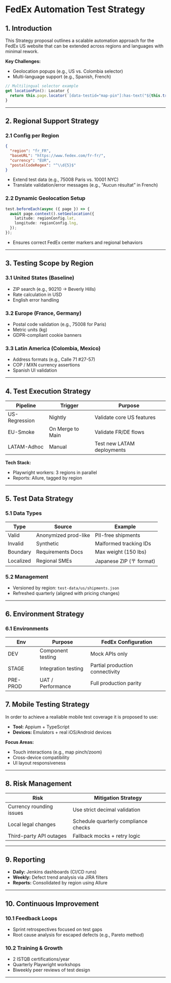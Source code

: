# FedEx Automation Test Strategy

## 1. Introduction

This Strategy proposal outlines a scalable automation approach for the FedEx US website that can be extended across regions and languages with minimal rework.

**Key Challenges:**
- Geolocation popups (e.g., US vs. Colombia selector)
- Multi-language support (e.g., Spanish, French)

```typescript
// Multilingual selector example
get locationPin(): Locator {
  return this.page.locator(`[data-testid="map-pin"]:has-text("${this.translate('Location')}")`);
}
```

---

## 2. Regional Support Strategy

### 2.1 Config per Region

```json
{
  "region": "fr_FR",
  "baseURL": "https://www.fedex.com/fr-fr/",
  "currency": "EUR",
  "postalCodeRegex": "^\\d{5}$"
}
```

- Extend test data (e.g., 75008 Paris vs. 10001 NYC)
- Translate validation/error messages (e.g., “Aucun résultat” in French)

### 2.2 Dynamic Geolocation Setup

```typescript
test.beforeEach(async ({ page }) => {
  await page.context().setGeolocation({
    latitude: regionConfig.lat,
    longitude: regionConfig.lng,
  });
});
```

- Ensures correct FedEx center markers and regional behaviors

---

## 3. Testing Scope by Region

### 3.1 United States (Baseline)
- ZIP search (e.g., 90210 → Beverly Hills)
- Rate calculation in USD
- English error handling

### 3.2 Europe (France, Germany)
- Postal code validation (e.g., 75008 for Paris)
- Metric units (kg)
- GDPR-compliant cookie banners

### 3.3 Latin America (Colombia, Mexico)
- Address formats (e.g., Calle 71 #27-57)
- COP / MXN currency assertions
- Spanish UI validation

---

## 4. Test Execution Strategy

| Pipeline      | Trigger           | Purpose                       |
|---------------|-------------------|-------------------------------|
| US-Regression | Nightly           | Validate core US features     |
| EU-Smoke      | On Merge to Main  | Validate FR/DE flows          |
| LATAM-Adhoc   | Manual            | Test new LATAM deployments    |

**Tech Stack:**
- Playwright workers: 3 regions in parallel
- Reports: Allure, tagged by region

---

## 5. Test Data Strategy

### 5.1 Data Types

| Type      | Source                | Example                    |
|-----------|-----------------------|----------------------------|
| Valid     | Anonymized prod-like  | PII-free shipments         |
| Invalid   | Synthetic             | Malformed tracking IDs     |
| Boundary  | Requirements Docs     | Max weight (150 lbs)       |
| Localized | Regional SMEs         | Japanese ZIP (〒 format)   |

### 5.2 Management

- Versioned by region: `test-data/us/shipments.json`
- Refreshed quarterly (aligned with pricing changes)

---

## 6. Environment Strategy

### 6.1 Environments

| Env      | Purpose                  | FedEx Configuration           |
|----------|--------------------------|-------------------------------|
| DEV      | Component testing        | Mock APIs only                |
| STAGE    | Integration testing      | Partial production connectivity|
| PRE-PROD | UAT / Performance        | Full production parity        |

## 7. Mobile Testing Strategy

In order to achieve a realiable mobile test coverage it is proposed to use:

- **Tool:** Appium + TypeScript
- **Devices:** Emulators + real iOS/Android devices

**Focus Areas:**
- Touch interactions (e.g., map pinch/zoom)
- Cross-device compatibility
- UI layout responsiveness

---

## 8. Risk Management

| Risk                    | Mitigation Strategy                |
|-------------------------|------------------------------------|
| Currency rounding issues| Use strict decimal validation      |
| Local legal changes     | Schedule quarterly compliance checks|
| Third-party API outages | Fallback mocks + retry logic       |

---

## 9. Reporting

- **Daily:** Jenkins dashboards (CI/CD runs)
- **Weekly:** Defect trend analysis via JIRA filters
- **Reports:** Consolidated by region using Allure

---

## 10. Continuous Improvement

### 10.1 Feedback Loops

- Sprint retrospectives focused on test gaps
- Root cause analysis for escaped defects (e.g., Pareto method)

### 10.2 Training & Growth

- 2 ISTQB certifications/year
- Quarterly Playwright workshops
- Biweekly peer reviews of test design

---